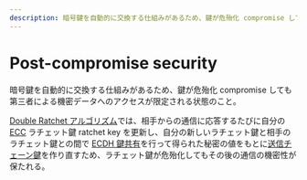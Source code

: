 ```yaml
---
description: 暗号鍵を自動的に交換する仕組みがあるため、鍵が危殆化 compromise しても第三者による機密データへのアクセスが限定される状態のこと。
---
```


# Post-compromise security

暗号鍵を自動的に交換する仕組みがあるため、鍵が危殆化 compromise しても第三者による機密データへのアクセスが限定される状態のこと。

[Double Ratchet アルゴリズム](/cryptography/double-ratchet-algorithm)では、相手からの通信に応答するたびに自分の [ECC](https://ja.wikipedia.org/wiki/楕円曲線暗号) ラチェット鍵 ratchet key を更新し、自分の新しいラチェット鍵と相手のラチェット鍵との間で [ECDH 鍵共有](https://ja.wikipedia.org/wiki/楕円曲線ディフィー・ヘルマン鍵共有)を行って得られた秘密の値をもとに[送信チェーン鍵](/cryptography/double-ratchet-algorithm#用語)を作り直すため、ラチェット鍵が危殆化してもその後の通信の機密性が保たれる。
